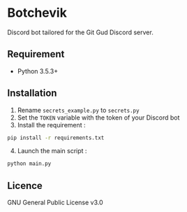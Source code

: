 # Botchevik
Discord bot tailored for the Git Gud Discord server.

## Requirement
- Python 3.5.3+

## Installation

1. Rename `secrets_example.py` to `secrets.py`
2. Set the `TOKEN` variable with the token of your Discord bot
3. Install the requirement :
````bash
pip install -r requirements.txt
````
4. Launch the main script :
````bash
python main.py
```` 

## Licence

GNU General Public License v3.0
